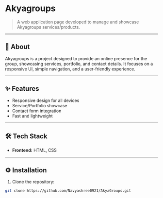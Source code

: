 # Akyagroups

> A web application page developed to manage and showcase Akyagroups services/products.

---

## 📖 About
Akyagroups is a project designed to provide an online presence for the group, showcasing services, portfolio, and contact details. It focuses on a responsive UI, simple navigation, and a user-friendly experience.

---

## ✨ Features
- Responsive design for all devices  
- Service/Portfolio showcase  
- Contact form integration  
- Fast and lightweight  

---

## 🛠 Tech Stack
- **Frontend:** HTML, CSS  

---

## ⚙️ Installation

1. Clone the repository:  
```bash
git clone https://github.com/Navyashree0921/AkyaGroups.git
